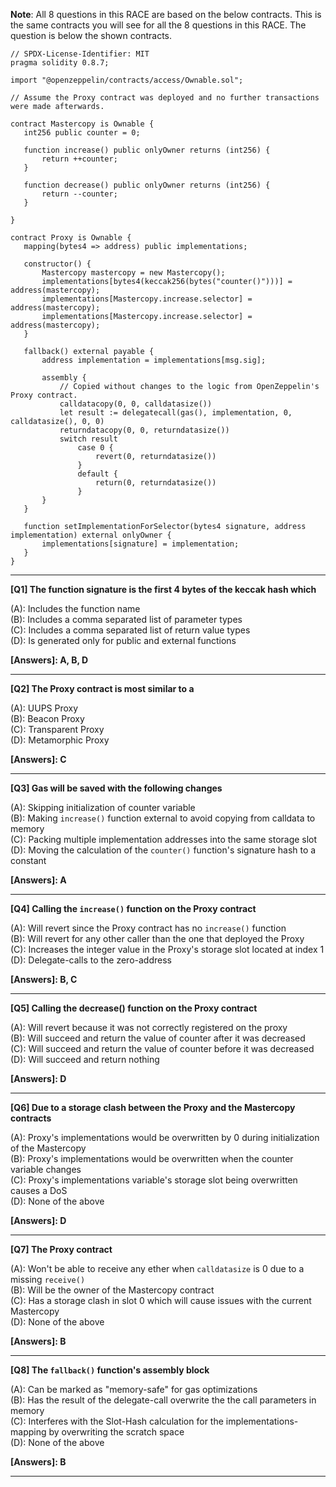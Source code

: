 **Note**: All 8 questions in this RACE are based on the below contracts. This is the same contracts you will see for all the 8 questions in this RACE. The question is below the shown contracts.

```
// SPDX-License-Identifier: MIT
pragma solidity 0.8.7;

import "@openzeppelin/contracts/access/Ownable.sol";

// Assume the Proxy contract was deployed and no further transactions were made afterwards.

contract Mastercopy is Ownable {
   int256 public counter = 0;

   function increase() public onlyOwner returns (int256) {
       return ++counter;
   }

   function decrease() public onlyOwner returns (int256) {
       return --counter;
   }

}

contract Proxy is Ownable {
   mapping(bytes4 => address) public implementations;

   constructor() {
       Mastercopy mastercopy = new Mastercopy();
       implementations[bytes4(keccak256(bytes("counter()")))] = address(mastercopy);
       implementations[Mastercopy.increase.selector] = address(mastercopy);
       implementations[Mastercopy.increase.selector] = address(mastercopy);
   }

   fallback() external payable {
       address implementation = implementations[msg.sig];

       assembly {
           // Copied without changes to the logic from OpenZeppelin's Proxy contract.
           calldatacopy(0, 0, calldatasize())
           let result := delegatecall(gas(), implementation, 0, calldatasize(), 0, 0)
           returndatacopy(0, 0, returndatasize())
           switch result
               case 0 {
                   revert(0, returndatasize())
               }
               default {
                   return(0, returndatasize())
               }
       }
   }

   function setImplementationForSelector(bytes4 signature, address implementation) external onlyOwner {
       implementations[signature] = implementation;
   }
}
```

---

**[Q1] The function signature is the first 4 bytes of the keccak hash which**

(A): Includes the function name  
(B): Includes a comma separated list of parameter types  
(C): Includes a comma separated list of return value types  
(D): Is generated only for public and external functions  

**[Answers]: A, B, D**

---

**[Q2] The Proxy contract is most similar to a**

(A): UUPS Proxy  
(B): Beacon Proxy  
(C): Transparent Proxy  
(D): Metamorphic Proxy  

**[Answers]: C**

---

**[Q3] Gas will be saved with the following changes**

(A): Skipping initialization of counter variable  
(B): Making `increase()` function external to avoid copying from calldata to memory  
(C): Packing multiple implementation addresses into the same storage slot  
(D): Moving the calculation of the `counter()` function's signature hash to a constant  

**[Answers]: A**

---

**[Q4] Calling the `increase()` function on the Proxy contract**

(A): Will revert since the Proxy contract has no `increase()` function  
(B): Will revert for any other caller than the one that deployed the Proxy  
(C): Increases the integer value in the Proxy's storage slot located at index 1  
(D): Delegate-calls to the zero-address  

**[Answers]: B, C**

---

**[Q5] Calling the decrease() function on the Proxy contract**

(A): Will revert because it was not correctly registered on the proxy  
(B): Will succeed and return the value of counter after it was decreased  
(C): Will succeed and return the value of counter before it was decreased  
(D): Will succeed and return nothing  

**[Answers]: D**

---

**[Q6] Due to a storage clash between the Proxy and the Mastercopy contracts**

(A): Proxy's implementations would be overwritten by 0 during initialization of the Mastercopy  
(B): Proxy's implementations would be overwritten when the counter variable changes  
(C): Proxy's implementations variable's storage slot being overwritten causes a DoS  
(D): None of the above  

**[Answers]: D**

---

**[Q7] The Proxy contract**

(A): Won't be able to receive any ether when `calldatasize` is 0 due to a missing `receive()`  
(B): Will be the owner of the Mastercopy contract  
(C): Has a storage clash in slot 0 which will cause issues with the current Mastercopy  
(D): None of the above  

**[Answers]: B**

---

**[Q8] The `fallback()` function's assembly block**

(A): Can be marked as "memory-safe" for gas optimizations  
(B): Has the result of the delegate-call overwrite the the call parameters in memory  
(C): Interferes with the Slot-Hash calculation for the implementations-mapping by overwriting the scratch space  
(D): None of the above  

**[Answers]: B**

---
